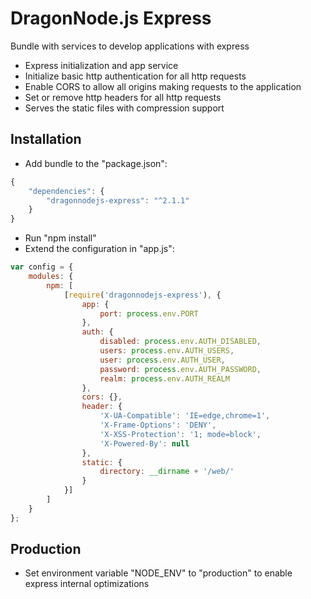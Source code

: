 # DragonNode.js Express
Bundle with services to develop applications with express
- Express initialization and app service
- Initialize basic http authentication for all http requests
- Enable CORS to allow all origins making requests to the application
- Set or remove http headers for all http requests
- Serves the static files with compression support

## Installation
- Add bundle to the "package.json":
```javascript
{
    "dependencies": {
        "dragonnodejs-express": "^2.1.1"
    }
}
```
- Run "npm install"
- Extend the configuration in "app.js":
```javascript
var config = {
    modules: {
        npm: [
            [require('dragonnodejs-express'), {
                app: {
                    port: process.env.PORT
                },
                auth: {
                    disabled: process.env.AUTH_DISABLED,
                    users: process.env.AUTH_USERS,
                    user: process.env.AUTH_USER,
                    password: process.env.AUTH_PASSWORD,
                    realm: process.env.AUTH_REALM
                },
                cors: {},
                header: {
                    'X-UA-Compatible': 'IE=edge,chrome=1',
                    'X-Frame-Options': 'DENY',
                    'X-XSS-Protection': '1; mode=block',
                    'X-Powered-By': null
                },
                static: {
                    directory: __dirname + '/web/'
                }
            }]
        ]
    }
};
```

## Production
- Set environment variable "NODE_ENV" to "production" to enable express internal optimizations
